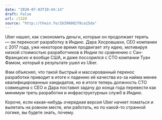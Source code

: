 ```yaml
---
date: "2020-07-03T10:44:14"
draft: False
url: /1320
source: "http://thein.fo/26396082f8ca15da"
---
```


Uber нашел, как сэкономить деньги, которые он продолжает терять — он переносит разработку в Индию. Дара Хосровшахи, CEO компании с 2017 года, уже некоторое время продвигает эту идею, мотивируя низкой стоимостью разработчиков в Индии по сравнению с Сан-Франциско и вообще США, и даже поссорился с CTO компании Туан Фамом, который в результате ушел из Uber. 

Фам объяснял, что такой быстрый и массированный перенос разработки приводит в итоге к падению её качества из-за найма менее квалифицированных кандидатов, но в итоге теперь должность CTO совмещена с CEO и Дара поставил задачу до конца года перевести как минимум треть разработки и инфраструктурных служб в Индию.

Короче, если какая-нибудь очередная версия Uber начнет ломаться и вылетать на ровном месте, или работать, но по какой-то странной логике, вы будете знать, почему.
